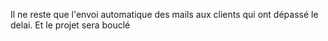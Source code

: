 Il ne reste que l'envoi automatique des mails aux clients qui ont dépassé le delai. Et le projet sera bouclé

